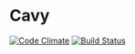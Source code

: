 # Cavy

[![Code Climate](https://codeclimate.com/github/tmuntan1/cavy.png)](https://codeclimate.com/github/tmuntan1/cavy)
[![Build Status](https://travis-ci.org/tmuntan1/cavy.png)](https://travis-ci.org/tmuntan1/cavy)
